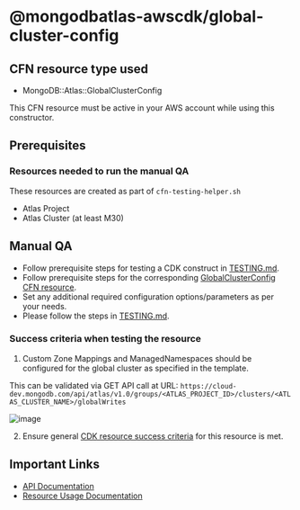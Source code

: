 # @mongodbatlas-awscdk/global-cluster-config

## CFN resource type used
- MongoDB::Atlas::GlobalClusterConfig

This CFN resource must be active in your AWS account while using this constructor.

## Prerequisites 
### Resources needed to run the manual QA
These resources are created as part of `cfn-testing-helper.sh`
- Atlas Project
- Atlas Cluster (at least M30)

## Manual QA
- Follow prerequisite steps for testing a CDK construct in [TESTING.md](../../../TESTING.md).
- Follow prerequisite steps for the corresponding [GlobalClusterConfig CFN resource](../../../../cfn-resources/global-cluster-config/test/README.md).
- Set any additional required configuration options/parameters as per your needs.
- Please follow the steps in [TESTING.md](../../../TESTING.md).


### Success criteria when testing the resource
1. Custom Zone Mappings and ManagedNamespaces should be configured for the global cluster as specified in the template. 

This can be validated via GET API call at URL:
  `https://cloud-dev.mongodb.com/api/atlas/v1.0/groups/<ATLAS_PROJECT_ID>/clusters/<ATLAS_CLUSTER_NAME>/globalWrites`

![image](https://user-images.githubusercontent.com/122359335/229160264-92715616-656e-4e7c-bd33-b6241041f9ae.png)

2. Ensure general [CDK resource success criteria](../../../TESTING.md#success-criteria-to-be-satisfied-when-testing-a-construct) for this resource is met.

## Important Links
- [API Documentation](https://www.mongodb.com/docs/atlas/reference/api-resources-spec/#tag/Global-Clusters)
- [Resource Usage Documentation](https://www.mongodb.com/docs/atlas/global-clusters/)